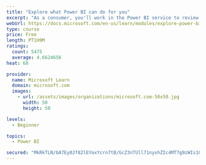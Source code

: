 ```yaml
---
title: "Explore what Power BI can do for you"
excerpt: "As a consumer, you'll work in the Power BI service to review and interact with content that has been shared with you. This module provides the foundational information that you need to work effectively in the Power BI service."
webUrl: https://docs.microsoft.com/en-us/learn/modules/explore-power-bi-service/
type: course
price: Free
length: PT1H9M
ratings:
  count: 5475
  average: 4.6624656
heat: 68

provider:
  name: Microsoft Learn
  domain: microsoft.com
  images:
    - url: /assets/images/organizations/microsoft.com-50x50.jpg
      width: 50
      height: 50

levels:
  - Beginner

topics:
  - Power BI

secured: "MkRkTLN/bA7Ey0Jf82lEYoxYcrn7tB/GcZ3nTUll71nyxhZIc4MT7g9zWIs1QmVwaVsGqyqOe9AIHJfaUjsqqPael3Us6rcbOYyvQ5q1hpiPPLQ1USY0InxM+SdVWZ6+2UcBWGy5xbOjA1ISTcbh4cZRhve2cIJE9mb3CoQbFQEDbvqAC7V4lNrJu/hDcaKGdS6GCkNXLYYzn8hYnZVSXm5/re6gLHFfUFxtu0DQ8ab153LW/J0ht8q7JTPO4PBMT0Bu2fwTLkFt0nbSTzZZyXjtAwQ7Qidu+d4V+kc85fDav8+RScto9ijMgdKRg9GiDN7uSTouQp83xN8Y3Ovad5+mZnMa2LroqVuv6QoGnR6GEbfZchMh76IoKy+t12xrtqgh2ECfUfJSc6vbc7TkEA==;EZV5ojDFwix29P75TIJsnw=="
---
```


